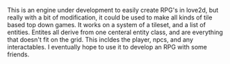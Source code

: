 This is an engine under development to easily create RPG's in love2d, but really with a bit of modification, it could be used to make all kinds of tile based top down games. 
It works on a system of a tileset, and a list of entities. Entites all derive from one centeral entity class, and are everything that doesn't fit on the grid. This incldes the player, npcs, and any interactables. 
I eventually hope to use it to develop an RPG with some friends. 
